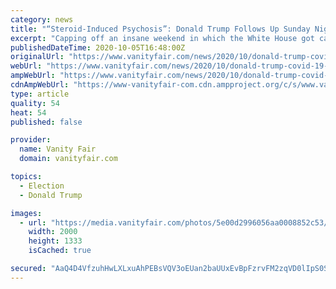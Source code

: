 ```yaml
---
category: news
title: "“Steroid-Induced Psychosis”: Donald Trump Follows Up Sunday Night Joyride With Extra-Crazy Monday (Even for Him)"
excerpt: "Capping off an insane weekend in which the White House got caught in its cover-up re: when Donald Trump tested positive for COVID-19, if he was ever put on supplemental oxygen, and how serious his case is,"
publishedDateTime: 2020-10-05T16:48:00Z
originalUrl: "https://www.vanityfair.com/news/2020/10/donald-trump-covid-19-mania"
webUrl: "https://www.vanityfair.com/news/2020/10/donald-trump-covid-19-mania"
ampWebUrl: "https://www.vanityfair.com/news/2020/10/donald-trump-covid-19-mania/amp"
cdnAmpWebUrl: "https://www-vanityfair-com.cdn.ampproject.org/c/s/www.vanityfair.com/news/2020/10/donald-trump-covid-19-mania/amp"
type: article
quality: 54
heat: 54
published: false

provider:
  name: Vanity Fair
  domain: vanityfair.com

topics:
  - Election
  - Donald Trump

images:
  - url: "https://media.vanityfair.com/photos/5e00d2996056aa0008852c53/master/pass/TrumpWind.jpg"
    width: 2000
    height: 1333
    isCached: true

secured: "AaQ4D4VfzuhHwLXLxuAhPEBsVQV3oEUan2baUUxEvBpFzrvFM2zqVD0lIpS0SC9Z3IkTEHS9e/1BwjN87hEWTTvkw32ey8D3kAq9QB3rZwU79o2BCZVxyUTRj2GdlZhxD0b8LA0+XILmxLnlU5VPMNqn4sRewkV9N0FHHsbpW/Eu+AAQra3Pmm4ZO0L/B/fRMnCFLrtnMIYBkqoXTtkaFT8Fm6AIEa0RVEsWwgyqfs550iZ6Y0b9JJexMTsBOw22PDbDHpkifQ+kJ1A0CUf3vkf+JYWItfd7WdWZPnNV1gNx7v7D6ErNsH+bFXHbhFOJfLFOWy9UtbxolpfFYmG68LDGcfMsHQw0wyRhk1ef4Vc=;wsTAro1Z8SassmrowTFJ3g=="
---
```


